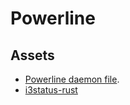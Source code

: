 # Powerline

## Assets

- [Powerline daemon file](https://github.com/joeroback/powerline).
- [i3status-rust](https://github.com/XYunknown/i3status-rust.git)

